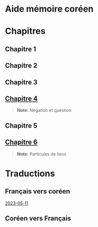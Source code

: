 # Aide mémoire coréen

# Chapitres


## Chapitre 1

## Chapitre 2

## Chapitre 3

## [Chapitre 4](chapitres/4/main.md)
> **Note:** Négation et question

## Chapitre 5

## [Chapitre 6](chapitres/6/main.md)
> **Note:** Particules de lieux


# Traductions


## Français vers coréen
[2023-05-11](traductions/francais-vers-coreen/2023-05-11.md)

## Coréen vers Français
